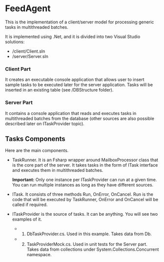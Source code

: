# FeedAgent
This is the implementation of a client/server model for processing generic tasks in multithreaded batches.

It is implemented using .Net, and it is divided into two Visual Studio solutions:
  - /client/Client.sln
  - /server/Server.sln

### Client Part
It creates an executable console application that allows user to insert sample tasks to be executed later for the server application. Tasks will be inserted in an existing table (see /DBStructure folder).

### Server Part
It contains a console application that reads and executes tasks in multithreaded batches from the database (other sources are also possible described later on ITaskProvider topic).

## Tasks Components
Here are the main components.

  - TaskRunner. It is an Fsharp wrapper around MailboxProcessor class that is the core part of the server. It takes tasks in the form of ITask interface and executes them in multithreaded batches. 
  
    **Important:** Only one instance per ITaskProvider can run at a given time. You can run multiple instances as long as they have different sources.
  
  - ITask. It consists of three methods Run, OnError, OnCancel. Run is the code that will be executed by TaskRunner, OnError and OnCancel will be called if required.
  
  - ITaskProvider is the source of tasks. It can be anything. You will see two examples of it.
    - 1) DbTaskProvider.cs. Used in this example. Takes data from Db.
    - 2) TaskProviderMock.cs. Used in unit tests for the Server part. Takes data from collections under System.Collections.Concurrent namespace.
